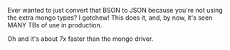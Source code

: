 Ever wanted to just convert that BSON to JSON because you're not using the extra mongo types? I gotchew! This does it, and, by now, it's seen MANY TBs of use in production. 

Oh and it's about 7x faster than the mongo driver. 
